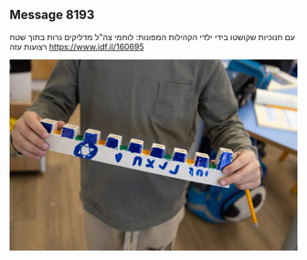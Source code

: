 ## Message 8193

עם חנוכיות שקושטו בידי ילדי הקהילות המפונות:
לוחמי צה"ל מדליקים נרות בתוך שטח רצועות עזה
https://www.idf.il/160695

![Photo](./8193/8193_photo.jpg)
